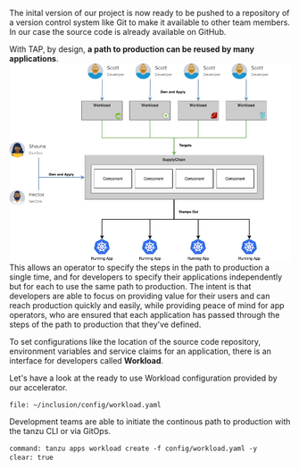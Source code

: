 The inital version of our project is now ready to be pushed to a repository of a version control system like Git to make it available to other team members.
In our case the source code is already available on GitHub.

With TAP, by design, **a path to production can be reused by many applications**. 
![](../images/cartographer.png)
This allows an operator to specify the steps in the path to production a single time, and for developers to specify their applications independently but for each to use the same path to production. The intent is that developers are able to focus on providing value for their users and can reach production quickly and easily, while providing peace of mind for app operators, who are ensured that each application has passed through the steps of the path to production that they’ve defined.

To set configurations like the location of the source code repository, environment variables and service claims for an application, there is an interface for developers called **Workload**. 

Let's have a look at the ready to use Workload configuration provided by our accelerator.
```editor:open-file
file: ~/inclusion/config/workload.yaml
```

Development teams are able to initiate the continous path to production with the tanzu CLI or via GitOps.
```terminal:execute
command: tanzu apps workload create -f config/workload.yaml -y
clear: true
```